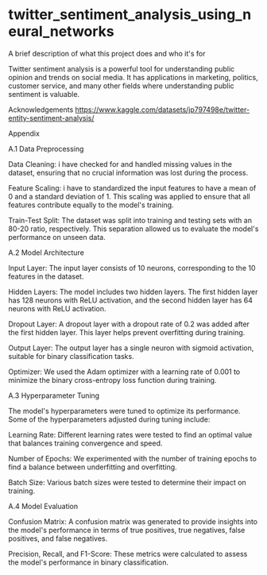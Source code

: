 # twitter_sentiment_analysis_using_neural_networks

A brief description of what this project does and who it's for

Twitter sentiment analysis is a powerful tool for understanding public opinion and trends on social media. It has applications in marketing, politics, customer service, and many other fields where understanding public sentiment is valuable.

Acknowledgements
https://www.kaggle.com/datasets/jp797498e/twitter-entity-sentiment-analysis/


Appendix


A.1 Data Preprocessing

Data Cleaning: i have checked for and handled missing values in the dataset, ensuring that no crucial information was lost during the process.

Feature Scaling: i have to standardized the input features to have a mean of 0 and a standard deviation of 1. This scaling was applied to ensure that all features contribute equally to the model's training.

Train-Test Split: The dataset was split into training and testing sets with an 80-20 ratio, respectively. This separation allowed us to evaluate the model's performance on unseen data.

A.2 Model Architecture

Input Layer: The input layer consists of 10 neurons, corresponding to the 10 features in the dataset.

Hidden Layers: The model includes two hidden layers. The first hidden layer has 128 neurons with ReLU activation, and the second hidden layer has 64 neurons with ReLU activation.

Dropout Layer: A dropout layer with a dropout rate of 0.2 was added after the first hidden layer. This layer helps prevent overfitting during training.

Output Layer: The output layer has a single neuron with sigmoid activation, suitable for binary classification tasks.

Optimizer: We used the Adam optimizer with a learning rate of 0.001 to minimize the binary cross-entropy loss function during training.

A.3 Hyperparameter Tuning

The model's hyperparameters were tuned to optimize its performance. Some of the hyperparameters adjusted during tuning include:

Learning Rate: Different learning rates were tested to find an optimal value that balances training convergence and speed.

Number of Epochs: We experimented with the number of training epochs to find a balance between underfitting and overfitting.

Batch Size: Various batch sizes were tested to determine their impact on training.

A.4 Model Evaluation

Confusion Matrix: A confusion matrix was generated to provide insights into the model's performance in terms of true positives, true negatives, false positives, and false negatives.

Precision, Recall, and F1-Score: These metrics were calculated to assess the model's performance in binary classification.
